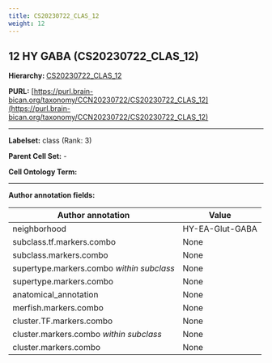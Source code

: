 ```yaml
---
title: CS20230722_CLAS_12
weight: 12
---
```

## 12 HY GABA (CS20230722_CLAS_12)
<b>Hierarchy: </b>
[CS20230722_CLAS_12](../CS20230722_CLAS_12)

**PURL:** [https://purl.brain-bican.org/taxonomy/CCN20230722/CS20230722_CLAS_12](https://purl.brain-bican.org/taxonomy/CCN20230722/CS20230722_CLAS_12)

---


**Labelset:** class (Rank: 3)

**Parent Cell Set:** -



**Cell Ontology Term:** 

[MARKER GENES.]: #


---

[TRANSFERRED ANNOTATIONS.]: #


[AUTHOR ANNOTATION FIELDS.]: #


**Author annotation fields:**

| Author annotation | Value |
|-------------------|-------|
|neighborhood|HY-EA-Glut-GABA|
|subclass.tf.markers.combo|None|
|subclass.markers.combo|None|
|supertype.markers.combo _within subclass_|None|
|supertype.markers.combo|None|
|anatomical_annotation|None|
|merfish.markers.combo|None|
|cluster.TF.markers.combo|None|
|cluster.markers.combo _within subclass_|None|
|cluster.markers.combo|None|
